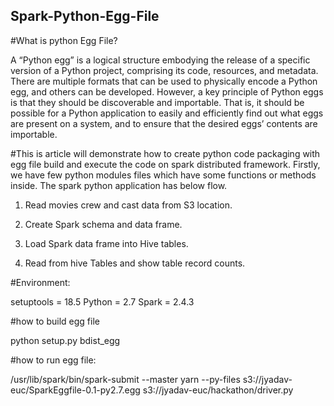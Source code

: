 ## Spark-Python-Egg-File

#What is python Egg File?

A “Python egg” is a logical structure embodying the release of a specific version of a Python project, comprising its code, resources, and metadata. There are multiple formats that can be used to physically encode a Python egg, and others can be developed. However, a key principle of Python eggs is that they should be discoverable and importable. That is, it should be possible for a Python application to easily and efficiently find out what eggs are present on a system, and to ensure that the desired eggs’ contents are importable.

#This is article will demonstrate how to create python code packaging with egg file build and execute the code on spark distributed framework. Firstly, we have few python modules files which have some functions or methods inside. The spark python application has below flow.

  1. Read movies crew and cast data from S3 location.

  2. Create Spark schema and data frame.

  3. Load Spark data frame into Hive tables.

  4. Read from hive Tables and show table record counts. 

#Environment:

  setuptools = 18.5
  Python = 2.7
  Spark = 2.4.3

#how to build egg file

  python setup.py bdist_egg

#how to run egg file:

/usr/lib/spark/bin/spark-submit --master yarn --py-files s3://jyadav-euc/SparkEggfile-0.1-py2.7.egg s3://jyadav-euc/hackathon/driver.py
